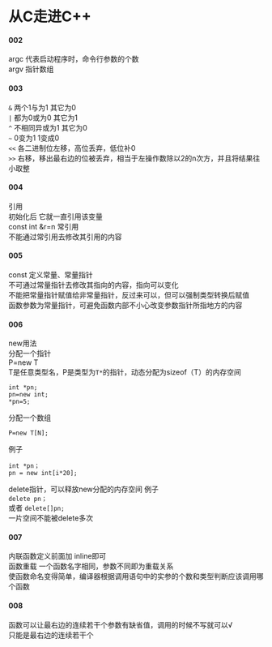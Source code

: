 #  从C走进C++
#### 002
argc 代表启动程序时，命令行参数的个数  
argv 指针数组  
#### 003
`&` 两个1与为1 其它为0  
`|` 都为0或为0 其它为1  
`^` 不相同异或为1 其它为0  
`~` 0变为1 1变成0  
`<<` 各二进制位左移，高位丢弃，低位补0  
`>>` 右移，移出最右边的位被丢弃，相当于左操作数除以2的n次方，并且将结果往小取整  
#### 004
引用  
初始化后 它就一直引用该变量  
const int &r=n 常引用  
不能通过常引用去修改其引用的内容  
#### 005
const 定义常量、常量指针  
不可通过常量指针去修改其指向的内容，指向可以变化  
不能把常量指针赋值给非常量指针，反过来可以，但可以强制类型转换后赋值  
函数参数为常量指针，可避免函数内部不小心改变参数指针所指地方的内容  
#### 006
new用法  
分配一个指针  
P=new T  
T是任意类型名，P是类型为`T*`的指针，动态分配为sizeof（T）的内存空间 
```
int *pn;  
pn=new int;  
*pn=5; 
```
分配一个数组    
``` 
P=new T[N];
```
例子
```
int *pn；
pn = new int[i*20];
```
delete指针，可以释放new分配的内存空间
例子  
`delete pn；`  
或者 `delete[]pn;`  
一片空间不能被delete多次  
#### 007
内联函数定义前面加 inline即可  
函数重载 一个函数名字相同，参数不同即为重载关系  
使函数命名变得简单，编译器根据调用语句中的实参的个数和类型判断应该调用哪个函数  
#### 008
函数可以让最右边的连续若干个参数有缺省值，调用的时候不写就可以√  
只能是最右边的连续若干个  
